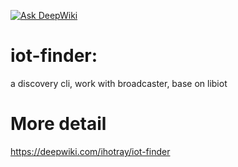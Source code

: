[![Ask DeepWiki](https://deepwiki.com/badge.svg)](https://deepwiki.com/ihotray/iot-finder)
# iot-finder:
a discovery cli, work with broadcaster, base on libiot

# More detail
https://deepwiki.com/ihotray/iot-finder
